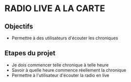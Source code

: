 # RADIO LIVE A LA CARTE

## Objectifs
- Permettre à des utilisateurs d'écouter les chroniques 

## Etapes du projet
- Je dois commencer telle chronique à telle heure
- Savoir à quelle heure commence réellement la chronique
- Permettre à l'utilisateur d'écouter la radio en live
